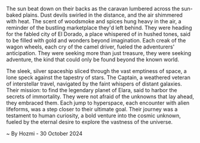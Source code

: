 
The sun beat down on their backs as the caravan lumbered across the sun-baked plains. Dust devils swirled in the distance, and the air shimmered with heat.  The scent of woodsmoke and spices hung heavy in the air, a reminder of the bustling marketplace they'd left behind.  They were heading for the fabled city of El Dorado, a place whispered of in hushed tones, said to be filled with gold and wonders beyond imagination.  Each creak of the wagon wheels, each cry of the camel driver, fueled the adventurers' anticipation.  They were seeking more than just treasure, they were seeking adventure, the kind that could only be found beyond the known world.

The sleek, silver spaceship sliced through the vast emptiness of space, a lone speck against the tapestry of stars.  The Captain, a weathered veteran of interstellar travel, navigated by the faint whispers of distant galaxies.  Their mission: to find the legendary planet of Elara, said to harbor the secrets of immortality.  They were not afraid of the unknowns that lay ahead, they embraced them.  Each jump to hyperspace, each encounter with alien lifeforms, was a step closer to their ultimate goal.  Their journey was a testament to human curiosity, a bold venture into the cosmic unknown, fueled by the eternal desire to explore the vastness of the universe. 

~ By Hozmi - 30 October 2024
